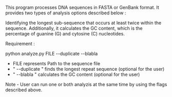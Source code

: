 This program processes DNA sequences in FASTA or GenBank format. It provides two types of analysis options described below :

Identifying the longest sub-sequence that occurs at least twice within the sequence. Additionally, it calculates the GC content, which is the percentage of guanine (G) and cytosine (C) nucleotides.

Requirement :

python analyze.py FILE --duplicate --blabla

*  FILE represents Path to the sequence file
*  " --duplicate " finds the longest repeat sequence (optional for the user)
*  " --blabla " calculates the GC content (optional for the user)

Note - User can run one or both analyzis at the same time by using the flags described above.




